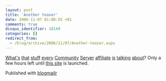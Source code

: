 ```yaml
---
layout: post
title: 'Another teaser'
date: 2006-11-07 01:00:55 +01
comments: true
disqus_identifier: 18149
categories: []
redirect_from:
  - /blog/archive/2006/11/07/Another-teaser.aspx
---
```


[](http://dbvt.com/blog/archive/2006/11/06/So-very-close.aspx)[What's](http://getben.com/archive/2006/11/06/something-cool-this-way-comes.aspx) [that](http://blog.danbartels.com/archive/2006/11/06/tools.aspx) [stuff](http://dbvt.com/blog/archive/2006/11/06/So-very-close.aspx) [every](http://www.tankete.com/core/blogs/jose_lema/archive/2006/11/06/blogging-gets-easier.aspx) [Community](http://qgyen.net/archive/2006/10/31/Rob-loves-to-tease.aspx) [Server](http://trefry.net/blogs/michael/archive/2006/11/06/696.aspx) [affiliate](http://jaysonknight.com/blog/archive/2006/11/06/i-d-discuss-it.aspx) [is](http://richmercer.com/archive/2006/11/07/Testing-a-cool-new-service.aspx) [talking](http://community.reszler.org/blogs/wizz/archive/2006/11/06/bloggers-best-friend.aspx) [about](http://weblogs.asp.net/rhoward/archive/2006/11/06/Tomorrow-we-launch_2100_.aspx)? Only a few hours left until [this site](http://blogmailr.com/) is launched.

Published with [blogmailr](http://www.blogmailr.com/)

